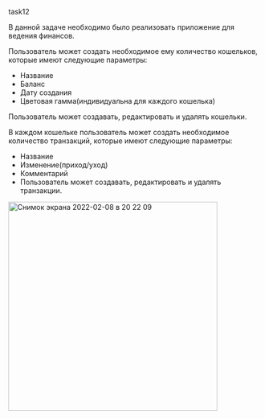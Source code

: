 task12

В данной задаче необходимо было реализовать приложение для ведения финансов.

Пользователь может создать необходимое ему количество кошельков, которые имеют следующие параметры:
- Название
- Баланс
- Дату создания
- Цветовая гамма(индивидуальна для каждого кошелька)

Пользователь может создавать, редактировать и удалять кошельки.

В каждом кошельке пользователь может создать необходимое количество транзакций, которые имеют следующие параметры:
- Название
- Изменение(приход/уход)
- Комментарий
- Пользователь может создавать, редактировать и удалять транзакции.
<img width="416" alt="Снимок экрана 2022-02-08 в 20 22 09" src="https://user-images.githubusercontent.com/82838416/153044670-1930fdc3-997e-4231-83fd-601208e43c2b.png">

